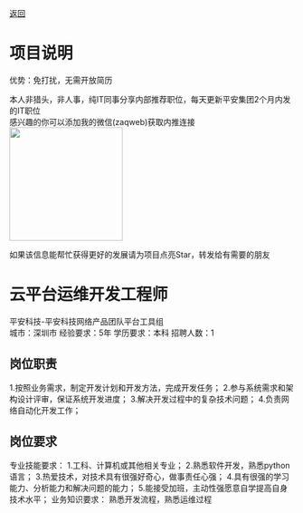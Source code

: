 [返回](../)

# 项目说明

优势：免打扰，无需开放简历

本人非猎头，非人事，纯IT同事分享内部推荐职位，每天更新平安集团2个月内发的IT职位  
感兴趣的你可以添加我的微信(zaqweb)获取内推连接  
<img src="https://github.com/zaqweb/PA-IT-JOBS/blob/master/WechatICode.jpeg"  height="200" width="200">

如果该信息能帮忙获得更好的发展请为项目点亮Star，转发给有需要的朋友

# 云平台运维开发工程师
平安科技-平安科技网络产品团队平台工具组  
城市：深圳市 经验要求：5年 学历要求：本科  招聘人数：1

## 岗位职责
1.按照业务需求，制定开发计划和开发方法，完成开发任务；
2.参与系统需求和架构设计评审，保证系统开发进度；
3.解决开发过程中的复杂技术问题；
4.负责网络自动化开发工作；

## 岗位要求
专业技能要求：
1.工科、计算机或其他相关专业；
2.熟悉软件开发，熟悉python语言；
3.热爱技术，对技术具有很强好奇心，做事责任心强；
4.具有很强的学习能力、分析能力和解决问题的能力；
5.能接受加班，主动性强愿意自学提高自身技术水平；
业务知识要求：
熟悉开发流程，熟悉运维过程




